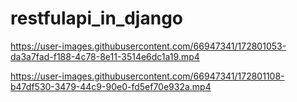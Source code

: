 # restfulapi_in_django

https://user-images.githubusercontent.com/66947341/172801053-da3a7fad-f188-4c78-8e11-3514e6dc1a19.mp4



https://user-images.githubusercontent.com/66947341/172801108-b47df530-3479-44c9-90e0-fd5ef70e932a.mp4

